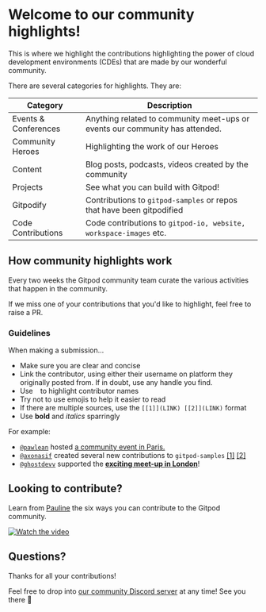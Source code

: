 # Welcome to our community highlights!

This is where we highlight the contributions highlighting the power of cloud development environments (CDEs) that are made by our wonderful community.

There are several categories for highlights. They are:

| Category             | Description                                                                  |
| -------------------- | ---------------------------------------------------------------------------- |
| Events & Conferences | Anything related to community meet-ups or events our community has attended. |
| Community Heroes     | Highlighting the work of our Heroes                                          |
| Content              | Blog posts, podcasts, videos created by the community                        |
| Projects             | See what you can build with Gitpod!                                          |
| Gitpodify            | Contributions to `gitpod-samples` or repos that have been gitpodified        |
| Code Contributions   | Code contributions to `gitpod-io, website, workspace-images` etc.            |

## How community highlights work

Every two weeks the Gitpod community team curate the various activities that happen in the community.

If we miss one of your contributions that you'd like to highlight, feel free to raise a PR.

### Guidelines

When making a submission...

- Make sure you are clear and concise
- Link the contributor, using either their username on platform they originally posted from. If in doubt, use any handle you find.
- Use ` ` to highlight contributor names
- Try not to use emojis to help it easier to read
- If there are multiple sources, use the
  `[[1]](LINK) [[2]](LINK)` format
- Use **bold** and _italics_ sparringly

For example:

- [`@pawlean`](https://www.twitter.com/paulienuh) hosted [a community event in Paris.](https://guild.host/gitpod)
- [`@axonasif`](https://www.twitter.com/axonasif) created several new contributions to `gitpod-samples` [[1]](https://github.com/gitpod-samples) [[2]](https://github.com/gitpod-samples)
- [`@ghostdevv`](https://twitter.com/onlyspaceghost) supported the [**exciting meet-up in London**](https://twitter.com/onlyspaceghost/status/1691560381116752161)!

## Looking to contribute?
Learn from [Pauline](https://twitter.com/paulienuh) the six ways you can contribute to the Gitpod community.

[![Watch the video](https://img.youtube.com/vi/PNuesKDpzXo/hqdefault.jpg)](https://youtu.be/PNuesKDpzXo)

## Questions?

Thanks for all your contributions!

Feel free to drop into [our community Discord server](https://www.gitpod.io/chat) at any time! See you there 👋
